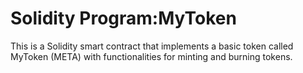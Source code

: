 # Solidity Program:MyToken
This is a Solidity smart contract that implements a basic token called MyToken (META) with functionalities for minting and burning tokens.


